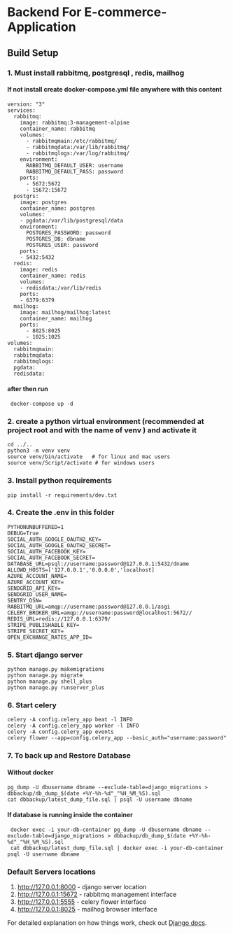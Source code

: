 # Backend For E-commerce-Application

## Build Setup

### 1. Must install rabbitmq, postgresql , redis, mailhog

#### If not install create docker-compose.yml  file anywhere with this content

    version: "3"
    services:
      rabbitmq:
        image: rabbitmq:3-management-alpine
        container_name: rabbitmq
        volumes:
          - rabbitmqmain:/etc/rabbitmq/
          - rabbitmqdata:/var/lib/rabbitmq/
          - rabbitmqlogs:/var/log/rabbitmq/
        environment:
          RABBITMQ_DEFAULT_USER: username
          RABBITMQ_DEFAULT_PASS: password
        ports:
          - 5672:5672
          - 15672:15672
      postgrs:
        image: postgres
        container_name: postgres
        volumes:
        - pgdata:/var/lib/postgresql/data
        environment:
          POSTGRES_PASSWORD: password
          POSTGRES_DB: dbname
          POSTGRES_USER: password
        ports:
        - 5432:5432
      redis:
        image: redis
        container_name: redis
        volumes:
        - redisdata:/var/lib/redis
        ports:
        - 6379:6379
      mailhog:
        image: mailhog/mailhog:latest
        container_name: mailhog
        ports:
          - 8025:8025
          - 1025:1025
    volumes:
      rabbitmqmain:
      rabbitmqdata:
      rabbitmqlogs:
      pgdata:
      redisdata:

#### after then run

     docker-compose up -d

### 2. create a python virtual environment (recommended at project root and with the name of venv ) and activate it

    cd ../..
    python3 -m venv venv
    source venv/bin/activate   # for linux and mac users  
    source venv/Script/activate # for windows users

### 3. Install python requirements

    pip install -r requirements/dev.txt

### 4. Create the .env in this folder

    PYTHONUNBUFFERED=1
    DEBUG=True
    SOCIAL_AUTH_GOOGLE_OAUTH2_KEY=
    SOCIAL_AUTH_GOOGLE_OAUTH2_SECRET=
    SOCIAL_AUTH_FACEBOOK_KEY=
    SOCIAL_AUTH_FACEBOOK_SECRET=
    DATABASE_URL=psql://username:password@127.0.0.1:5432/dname
    ALLOWD_HOSTS=['127.0.0.1','0.0.0.0','localhost]
    AZURE_ACCOUNT_NAME=
    AZURE_ACCOUNT_KEY=
    SENDGRID_API_KEY=
    SENDGRID_USER_NAME=
    SENTRY_DSN=
    RABBITMQ_URL=amqp://username:password@127.0.0.1/asgi
    CELERY_BROKER_URL=amqp://username:password@localhost:5672//
    REDIS_URL=redis://127.0.0.1:6379/
    STRIPE_PUBLISHABLE_KEY=
    STRIPE_SECRET_KEY=
    OPEN_EXCHANGE_RATES_APP_ID=

### 5. Start django server

    python manage.py makemigrations
    python manage.py migrate
    python manage.py shell_plus
    python manage.py runserver_plus

### 6. Start celery

    celery -A config.celery_app beat -l INFO
    celery -A config.celery_app worker -l INFO
    celery -A config.celery_app events
    celery flower --app=config.celery_app --basic_auth="username:password"

### 7. To back up and Restore Database

#### Without docker

    pg_dump -U dbusername dbname --exclude-table=django_migrations > dbbackup/db_dump_$(date +%Y-%h-%d"_"%H_%M_%S).sql
    cat dbbackup/latest_dump_file.sql | psql -U username dbname

#### If database is running inside the container

     docker exec -i your-db-container pg_dump -U dbusername dbname --exclude-table=django_migrations > dbbackup/db_dump_$(date +%Y-%h-%d"_"%H_%M_%S).sql
     cat dbbackup/latest_dump_file.sql | docker exec -i your-db-container psql -U username dbname

### Default Servers locations

  1. <http://127.0.0.1:8000> - django server location
  2. <http://127.0.0.1:15672> - rabbitmq management interface
  3. <http://127.0.0.1:5555>  - celery flower interface
  4. <http://127.0.0.1:8025> - mailhog browser interface


For detailed explanation on how things work, check out [ Django docs](https://www.djangoproject.com/).

